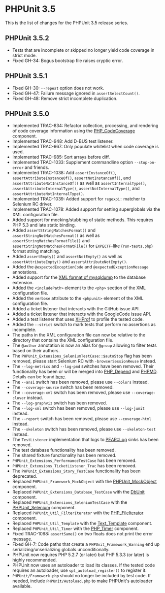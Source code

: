 PHPUnit 3.5
===========

This is the list of changes for the PHPUnit 3.5 release series.

PHPUnit 3.5.2
-------------

* Tests that are incomplete or skipped no longer yield code coverage in strict mode.
* Fixed GH-34: Bogus bootstrap file raises cryptic error.

PHPUnit 3.5.1
-------------

* Fixed GH-30: `--repeat` option does not work.
* Fixed GH-47: Failure message ignored in `assertSelectCount()`.
* Fixed GH-48: Remove strict incomplete duplication.

PHPUnit 3.5.0
-------------

* Implemented TRAC-834: Refactor collection, processing, and rendering of code coverage information using the [PHP_CodeCoverage](http://github.com/sebastianbergmann/php-code-coverage) component.
* Implemented TRAC-948: Add D-BUS test listener.
* Implemented TRAC-967: Only populate whitelist when code coverage is used.
* Implemented TRAC-985: Sort arrays before diff.
* Implemented TRAC-1033: Supplement commandline option `--stop-on-error` and friends.
* Implemented TRAC-1038: Add `assertInstanceOf()`, `assertAttributeInstanceOf()`, `assertNotInstanceOf()`, and `assertAttributeNotInstanceOf()` as well as `assertInternalType()`, `assertAttributeInternalType()`, `assertNotInternalType()`, and `assertAttributeNotInternalType()`.
* Implemented TRAC-1039: Added support for `regexpi:` matcher to Selenium RC driver.
* Implemented TRAC-1078: Added support for setting superglobals via the XML configuration file.
* Added support for mocking/stubbing of static methods. This requires PHP 5.3 and late static binding.
* Added `assertStringMatchesFormat()` and `assertStringNotMatchesFormat()` as well as `assertStringMatchesFormatFile()` and `assertStringNotMatchesFormatFile()` for `EXPECTF`-like (`run-tests.php`) format string matching.
* Added `assertEmpty()` and `assertNotEmpty()` as well as `assertAttributeEmpty()` and `assertAttributeNotEmpty()`.
* Added the `@expectedExceptionCode` and `@expectedExceptionMessage` annotations.
* Added support for the [XML format of mysqldump](http://dev.mysql.com/doc/refman/5.1/en/mysqldump.html#option_mysqldump_xml) to the database extension.
* Added the `<includePath>` element to the `<php>` section of the XML configuration file.
* Added the `verbose` attribute to the `<phpunit>` element of the XML configuration file.
* Added a ticket listener that interacts with the GitHub issue API.
* Added a ticket listener that interacts with the GoogleCode issue API.
* Added a test listener that uses [XHProf](http://mirror.facebook.net/facebook/xhprof/doc.html) to profile the tested code.
* Added the `--strict` switch to mark tests that perform no assertions as incomplete.
* The paths in the XML configuration file can now be relative to the directory that contains the XML configuration file.
* The `@author` annotation is now an alias for `@group` allowing to filter tests based on their authors.
* The `PHPUnit_Extensions_SeleniumTestCase::$autoStop` flag has been removed, please start Selenium RC with `-browserSessionReuse` instead.
* The `--log-metrics` and `--log-pmd` switches have been removed. Their functionality has been or will be merged into [PHP_Depend](http://pdepend.org/) and [PHPMD](http://phpmd.org/). Details can be found [here](http://sebastian-bergmann.de/archives/744-On-PHPUnit-and-Software-Metrics.html).
* The `--ansi` switch has been removed, please use `--colors` instead.
* The `--coverage-source` switch has been removed.
* The `--coverage-xml` switch has been removed, please use `--coverage-clover` instead.
* The `--log-graphviz` switch has been removed.
* The `--log-xml` switch has been removed, please use `--log-junit` instead.
* The `--report` switch has been removed, please use `--coverage-html` instead.
* The `--skeleton` switch has been removed, please use `--skeleton-test` instead.
* The `TestListener` implementation that logs to [PEAR::Log](http://pear.php.net/package/Log) sinks has been removed.
* The test database functionality has been removed.
* The shared fixture functionality has been removed.
* `PHPUnit_Extensions_PerformanceTestCase` has been removed.
* `PHPUnit_Extensions_TicketListener_Trac` has been removed.
* The `PHPUnit_Extensions_Story_TestCase` functionality has been deprecated.
* Replaced `PHPUnit_Framework_MockObject` with the [PHPUnit_MockObject](http://github.com/sebastianbergmann/phpunit-mock-objects) component.
* Replaced `PHPUnit_Extensions_Database_TestCase` with the [DbUnit](http://github.com/sebastianbergmann/dbunit) component.
* Replaced `PHPUnit_Extensions_SeleniumTestCase` with the [PHPUnit_Selenium](http://github.com/sebastianbergmann/phpunit-selenium) component.
* Replaced `PHPUnit_Util_FilterIterator` with the [PHP_FileIterator](http://github.com/sebastianbergmann/php-file-iterator) component.
* Replaced `PHPUnit_Util_Template` with the [Text_Template](http://github.com/sebastianbergmann/php-text-template) component.
* Replaced `PHPUnit_Util_Timer` with the [PHP_Timer](http://github.com/sebastianbergmann/php-timer) component.
* Fixed TRAC-1068: `assertSame()` on two floats does not print the error message.
* Fixed GH-7: Code paths that create a `PHPUnit_Framework_Warning` end up serializing/unserializing globals unconditionally.
* PHPUnit now requires PHP 5.2.7 (or later) but PHP 5.3.3 (or later) is highly recommended.
* PHPUnit now uses an autoloader to load its classes. If the tested code requires an autoloader, use `spl_autoload_register()` to register it.
* `PHPUnit/Framework.php` should no longer be included by test code. If needed, include `PHPUnit/Autoload.php` to make PHPUnit's autoloader available.
